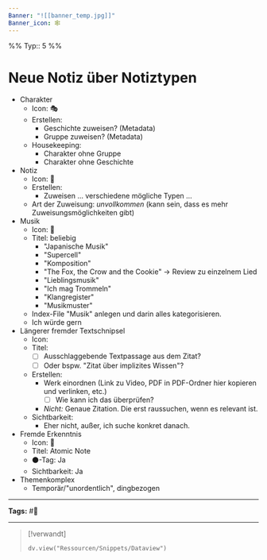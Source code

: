 ```yaml
---
Banner: "![[banner_temp.jpg]]"
Banner_icon: 🕸️
---
```


%% 
Typ:: 5 
%%


# Neue Notiz über Notiztypen

- Charakter
	- Icon: 🎭
	- Erstellen:
		- Geschichte zuweisen? (Metadata)
		- Gruppe zuweisen? (Metadata)
	- Housekeeping: 
		- Charakter ohne Gruppe
		- Charakter ohne Geschichte
- Notiz
	- Icon: 📝️
	- Erstellen:
		- Zuweisen ... verschiedene mögliche Typen ...
	- Art der Zuweisung: *unvollkommen* (kann sein, dass es mehr Zuweisungsmöglichkeiten gibt)
- Musik
	- Icon: 🎵
	- Titel: beliebig
		- "Japanische Musik"
		- "Supercell"
		- "Komposition"
		- "The Fox, the Crow and the Cookie" → Review zu einzelnem Lied
		- "Lieblingsmusik"
		- "Ich mag Trommeln"
		- "Klangregister"
		- "Musikmuster"
	- Index-File "Musik" anlegen und darin alles kategorisieren.
	- Ich würde gern 
- Längerer fremder Textschnipsel
	- Icon: 
	- Titel: 
		- [ ] Ausschlaggebende Textpassage aus dem Zitat?
		- [ ] Oder bspw. "Zitat über implizites Wissen"?
	- Erstellen:
		- Werk einordnen (Link zu Video, PDF in PDF-Ordner hier kopieren und verlinken, etc.)
			- [ ] Wie kann ich das überprüfen?
		- *Nicht:* Genaue Zitation. Die erst raussuchen, wenn es relevant ist.
	- Sichtbarkeit:
		- Eher nicht, außer, ich suche konkret danach.
- Fremde Erkenntnis
	- Icon: 📼
	- Titel: Atomic Note
	- ⚫-Tag: Ja
	- Sichtbarkeit: Ja
- Themenkomplex
	- Temporär/"unordentlich", dingbezogen

---

**Tags:** #📍

---

> [!verwandt]
> ```dataviewjs
> dv.view("Ressourcen/Snippets/Dataview")
> ```